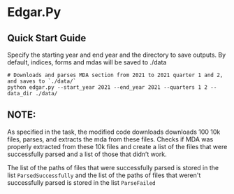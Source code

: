 # Edgar.Py

## Quick Start Guide

Specify the starting year and end year and the directory to save outputs. By default, indices, forms and mdas will be saved to ./data

```
# Downloads and parses MDA section from 2021 to 2021 quarter 1 and 2, and saves to `./data/`
python edgar.py --start_year 2021 --end_year 2021 --quarters 1 2 --data_dir ./data/

```
## NOTE:

As specified in the task, the modified code downloads downloads 100 10k files, parses, and extracts the mda from these files. Checks if MDA was properly extracted from these 10k files and create a list of the files that were successfully parsed and a list of those that didn’t work.

The list of the paths of files that were successfully parsed is stored in the list ```ParsedSuccessfully``` and the list of the paths of files that weren't successfully parsed is stored in the list ```ParseFailed```
